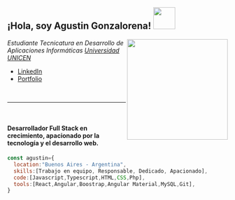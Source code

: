 <h2>¡Hola, soy Agustin Gonzalorena! <img src=https://user-images.githubusercontent.com/108542215/236871721-a3b014b3-3ba6-44d5-8089-e6a8cc18224b.gif width="50"></h2>
<img align='right' src=https://user-images.githubusercontent.com/108542215/236872799-f46ceb31-fe98-4161-be12-7dc37267c665.gif width="230">

<p><em>Estudiante Tecnicatura en Desarrollo de Aplicaciones Informáticas <a href="https://exa.unicen.edu.ar/tudai/">Universidad UNICEN</a></em></p>

- [LinkedIn](https://www.linkedin.com/in/agustin-gonzalorena/)
- [Portfolio](https://portfolio-agustin-gonzalorena.vercel.app/)
<br>

---

<br>

<h4>Desarrollador Full Stack en crecimiento, apacionado por la tecnología y el desarrollo web.</h4>

```js
const agustin={
  location:"Buenos Aires - Argentina",
  skills:[Trabajo en equipo, Responsable, Dedicado, Apacionado],
  code:[Javascript,Typescript,HTML,CSS,Php],
  tools:[React,Angular,Boostrap,Angular Material,MySQL,Git],
}

```
